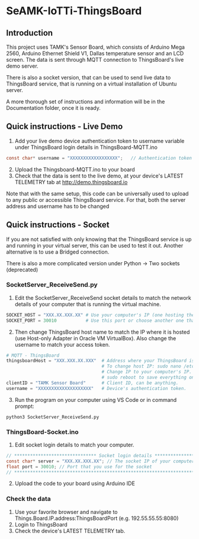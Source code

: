 # SeAMK-IoTTi-ThingsBoard

## Introduction
This project uses TAMK's Sensor Board, which consists of Arduino Mega 2560, Arduino Ethernet Shield V1, Dallas temperature sensor and an LCD screen. The data is sent through MQTT connection to ThingsBoard's live demo server.

There is also a socket version, that can be used to send live data to ThingsBoard service, that is running on a virtual installation of Ubuntu server.

A more thorough set of instructions and information will be in the Documentation folder, once it is ready.

## Quick instructions - Live Demo

1. Add your live demo device authentication token to username variable under ThingsBoard login details in ThingsBoard-MQTT.ino
```C
const char* username = "XXXXXXXXXXXXXXXXXX";   // Authentication token here
```
2. Upload the Thingsboard-MQTT.ino to your board
3. Check that the data is sent to the live demo, at your device's LATEST TELEMETRY tab at http://demo.thingsboard.io

Note that with the same setup, this code can be universally used to upload to any public or accessible ThingsBoard service. For that, both the server address and username has to be changed

## Quick instructions - Socket

If you are not satisfied with only knowing that the ThingsBoard service is up and running in your virtual server, this can be used to test it out. Another alternative is to use a Bridged connection.

There is also a more complicated version under Python -> Two sockets (deprecated)

### SocketServer_ReceiveSend.py

1. Edit the SocketServer_ReceiveSend socket details to match the network details of your computer that is running the virtual machine.
```Python
SOCKET_HOST = "XXX.XX.XXX.XX" # Use your computer's IP (one hosting the Virtual Machine)
SOCKET_PORT = 30010           # Use this port or choose another one that is free.
```
2. Then change ThingsBoard host name to match the IP where it is hosted (use Host-only Adapter in Oracle VM VirtualBox). Also change the username to match your access token.
```Python
# MQTT - ThingsBoard
thingsboardHost = "XXX.XXX.XX.XXX"  # Address where your ThingsBoard is hosted (127.0.0.1 => default(i.e. localhost))
                                    # To change host IP: sudo nano /etc/thingsboard/conf/thingsboard.yml
                                    # Change IP to your computer's IP. Remember to change the IP of MQTT Broker and use 
                                    # sudo reboot to save everything once you are finished.
clientID = "TAMK Sensor Board"      # Client ID, can be anything.
username = "XXXXXXXXXXXXXXXXXXXX"   # Device's authentication token.
```
3. Run the program on your computer using VS Code or in command prompt:
```
python3 SocketServer_ReceiveSend.py
```

### ThingsBoard-Socket.ino
1. Edit socket login details to match your computer.
```C
// ******************************* Socket login details ********************************
const char* server = "XXX.XX.XXX.XX"; // The socket IP of your computer
float port = 30010; // Port that you use for the socket
// *************************************************************************************
```
2. Upload the code to your board using Arduino IDE


### Check the data

1. Use your favorite browser and navigate to Things.Board.IP.address:ThingsBoardPort (e.g. 192.55.55.55:8080)
2. Login to ThingsBoard
3. Check the device's LATEST TELEMETRY tab.
